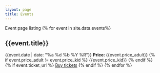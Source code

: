 ```yaml
---
layout: page
title: Events
---
```

Event page listing
{% for event in site.data.events%}
<h2>{{event.title}}</h2>
{{event.date | date: "%a %d %b %Y %R"}}
<b>Price: </b> {{event.price_adult}}
{% if event.price_adult != event.price_kid %}
 {{event.price_kid}}
{% endif %}
{% if event.ticket_url %}
 <a href="{{event.ticket_url}}">Buy tickets</a>
{% endif %}
{% endfor %}
